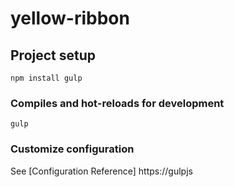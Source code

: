 # yellow-ribbon

## Project setup
```
npm install gulp
```

### Compiles and hot-reloads for development
```
gulp
```

### Customize configuration
See [Configuration Reference] https://gulpjs
